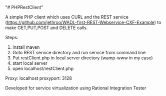 "# PHPRestClient" 

A simple PHP client which uses CURL and the REST service (https://github.com/jethroo/WADL-first-REST-Webservice-CXF-Example) to make GET,PUT,POST and DELETE calls. 

Steps:
1) install maven
2) Goto REST service directory and run service from command line
3) Put restClient.php in local server directory (wamp-www in my case)
4) start local server
5) open localhost/restClient.php

Proxy: localhost
proxyport: 3128

Developed for service virtualization using Rational Integration Tester

